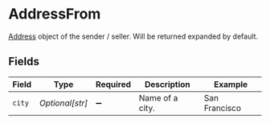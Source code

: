 # AddressFrom

<a href="#tag/Addresses">Address</a> object of the sender / seller. Will be returned expanded by default.


## Fields

| Field              | Type               | Required           | Description        | Example            |
| ------------------ | ------------------ | ------------------ | ------------------ | ------------------ |
| `city`             | *Optional[str]*    | :heavy_minus_sign: | Name of a city.    | San Francisco      |